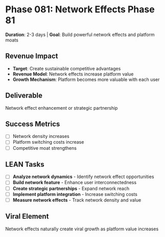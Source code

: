 # Phase 081: Network Effects Phase 81
**Duration**: 2-3 days | **Goal**: Build powerful network effects and platform moats

## Revenue Impact
- **Target**: Create sustainable competitive advantages
- **Revenue Model**: Network effects increase platform value
- **Growth Mechanism**: Platform becomes more valuable with each user

## Deliverable
Network effect enhancement or strategic partnership

## Success Metrics
- [ ] Network density increases
- [ ] Platform switching costs increase
- [ ] Competitive moat strengthens

## LEAN Tasks
- [ ] **Analyze network dynamics** - Identify network effect opportunities
- [ ] **Build network feature** - Enhance user interconnectedness
- [ ] **Create strategic partnerships** - Expand network reach
- [ ] **Implement platform integration** - Increase switching costs
- [ ] **Measure network effects** - Track network density and value

## Viral Element
Network effects naturally create viral growth as platform value increases
